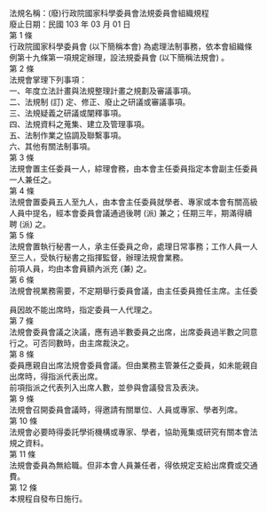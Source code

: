 法規名稱：(廢)行政院國家科學委員會法規委員會組織規程  
廢止日期：民國 103 年 03 月 01 日  
第 1 條  
行政院國家科學委員會 (以下簡稱本會) 為處理法制事務，依本會組織條  
例第十九條第一項規定辦理，設法規委員會 (以下簡稱法規會) 。  
第 2 條  
法規會掌理下列事項：  
一、年度立法計畫與法規整理計畫之規劃及審議事項。  
二、法規制 (訂) 定、修正、廢止之研議或審議事項。  
三、法規疑義之研議或闡釋事項。  
四、法規資料之蒐集、建立及管理事項。  
五、法制作業之協調及聯繫事項。  
六、其他有關法制事項。  
第 3 條  
法規會置主任委員一人，綜理會務，由本會主任委員指定本會副主任委員  
一人兼任之。  
第 4 條  
法規會置委員五人至九人，由本會主任委員就學者、專家或本會有關高級  
人員中提名，經本會委員會議通過後聘 (派) 兼之；任期三年，期滿得續  
聘 (派) 之。  
第 5 條  
法規會置執行秘書一人，承主任委員之命，處理日常事務；工作人員一人  
至三人，受執行秘書之指揮監督，辦理法規會業務。  
前項人員，均由本會員額內派充 (兼) 之。  
第 6 條  
法規會視業務需要，不定期舉行委員會議，由主任委員擔任主席。主任委  


員因故不能出席時，指定委員一人代理之。  
第 7 條  
法規會委員會議之決議，應有過半數委員之出席，出席委員過半數之同意  
行之。可否同數時，由主席裁決之。  
第 8 條  
委員應親自出席法規會委員會議。但由業務主管兼任之委員，如未能親自  
出席時，得指派代表出席。  
前項指派之代表列入出席人數，並參與會議發言及表決。  
第 9 條  
法規會召開委員會議時，得邀請有關單位、人員或專家、學者列席。  
第 10 條  
法規會必要時得委託學術機構或專家、學者，協助蒐集或研究有關本會法  
規之資料。  
第 11 條  
法規會委員為無給職。但非本會人員兼任者，得依規定支給出席費或交通  
費。  
第 12 條  
本規程自發布日施行。  


